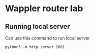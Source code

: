 # Wappler router lab

## Running local server

Can use this command to run local server

```shell
python3 -m http.server 2001
```

